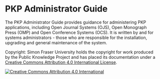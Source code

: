 PKP Administrator Guide
=======

The PKP Administrator Guide provides guidance for administering PKP applications, including Open Journal Systems (OJS), Open Monograph Press (OMP) and Open Conference Systems (OCS). It is written by and for systems administrators - those who are responsible for the installation, upgrading and general maintenance of the system. 

Copyright: Simon Fraser University holds the copyright for work produced by the Public Knowledge Project and has placed its documentation under a [Creative Commons Attribution 4.0 International License](http://creativecommons.org/licenses/by/4.0/).

[![](https://i.creativecommons.org/l/by/4.0/88x31.png "Creative Commons Attribution 4.0 International")](http://creativecommons.org/licenses/by/4.0/)




